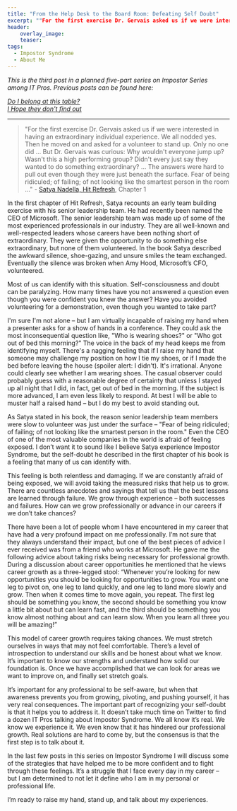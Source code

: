 ```yaml
---
title: "From the Help Desk to the Board Room: Defeating Self Doubt"
excerpt: ""For the first exercise Dr. Gervais asked us if we were interested in having an extraordinary individual experience. We all nodded yes. Then he moved on and asked for a volunteer to stand up. Only no one did …"
header:
    overlay_image:
    teaser:
tags:
  - Impostor Syndrome
  - About Me
---
```


_This is the third post in a planned five-part series on Impostor Series among IT Pros. Previous posts can be found here:_

_[Do I belong at this table?](https://www.modernendpoint.com/managed/do-i-belong-at-this-table)_
<br>
_[I Hope they don't find out](https://www.modernendpoint.com/managed/i-hope-they-dont-notice-why-we-experience-impostor-syndrome)_

___

>"For the first exercise Dr. Gervais asked us if we were interested in having an extraordinary individual experience. We all nodded yes. Then he moved on and asked for a volunteer to stand up. Only no one did … But Dr. Gervais was curious: Why wouldn't everyone jump up? Wasn't this a high performing group? Didn't every just say they wanted to do something extraordinary? … The answers were hard to pull out even though they were just beneath the surface. Fear of being ridiculed; of failing; of not looking like the smartest person in the room …" - [Satya Nadella, Hit Refresh](https://news.microsoft.com/hitrefresh/), Chapter 1

In the first chapter of Hit Refresh, Satya recounts an early team building exercise with his senior leadership team. He had recently been named the CEO of Microsoft. The senior leadership team was made up of some of the most experienced professionals in our industry. They are all well-known and well-respected leaders whose careers have been nothing short of extraordinary. They were given the opportunity to do something else extraordinary, but none of them volunteered. In the book Satya described the awkward silence, shoe-gazing, and unsure smiles the team exchanged. Eventually the silence was broken when Amy Hood, Microsoft’s CFO, volunteered.
 
Most of us can identify with this situation. Self-consciousness and doubt can be paralyzing. How many times have you not answered a question even though you were confident you knew the answer? Have you avoided volunteering for a demonstration, even though you wanted to take part? 

I'm sure I'm not alone – but I am virtually incapable of raising my hand when a presenter asks for a show of hands in a conference. They could ask the most inconsequential question like, "Who is wearing shoes?" or "Who got out of bed this morning?" The voice in the back of my head keeps me from identifying myself. There's a nagging feeling that if I raise my hand that someone may challenge my position on how I tie my shoes, or if I made the bed before leaving the house (spoiler alert: I didn't). It's irrational. Anyone could clearly see whether I am wearing shoes. The casual observer could probably guess with a reasonable degree of certainty that unless I stayed up all night that I did, in fact, get out of bed in the morning. If the subject is more advanced, I am even less likely to respond. At best I will be able to muster half a raised hand – but I do my best to avoid standing out.
 
As Satya stated in his book, the reason senior leadership team members were slow to volunteer was just under the surface – "Fear of being ridiculed; of failing; of not looking like the smartest person in the room." Even the CEO of one of the most valuable companies in the world is afraid of feeling exposed. I don’t want it to sound like I believe Satya experience Impostor Syndrome, but the self-doubt he described in the first chapter of his book is a feeling that many of us can identify with.
 
This feeling is both relentless and damaging. If we are constantly afraid of being exposed, we will avoid taking the measured risks that help us to grow. There are countless anecdotes and sayings that tell us that the best lessons are learned through failure. We grow through experience – both successes and failures. How can we grow professionally or advance in our careers if we don’t take chances?
 
There have been a lot of people whom I have encountered in my career that have had a very profound impact on me professionally. I’m not sure that they always understand their impact, but one of the best pieces of advice I ever received was from a friend who works at Microsoft. He gave me the following advice about taking risks being necessary for professional growth. During a discussion about career opportunities he mentioned that he views career growth as a three-legged stool: “Whenever you’re looking for new opportunities you should be looking for opportunities to grow. You want one leg to pivot on, one leg to land quickly, and one leg to land more slowly and grow. Then when it comes time to move again, you repeat. The first leg should be something you know, the second should be something you know a little bit about but can learn fast, and the third should be something you know almost nothing about and can learn slow. When you learn all three you will be amazing!”
 
This model of career growth requires taking chances. We must stretch ourselves in ways that may not feel comfortable. There’s a level of introspection to understand our skills and be honest about what we know. It’s important to know our strengths and understand how solid our foundation is. Once we have accomplished that we can look for areas we want to improve on, and finally set stretch goals.
 
It’s important for any professional to be self-aware, but when that awareness prevents you from growing, pivoting, and pushing yourself, it has very real consequences. The important part of recognizing your self-doubt is that it helps you to address it. It doesn’t take much time on Twitter to find a dozen IT Pros talking about Impostor Syndrome. We all know it’s real. We know we experience it. We even know that it has hindered our professional growth. Real solutions are hard to come by, but the consensus is that the first step is to talk about it.
 
In the last few posts in this series on Impostor Syndrome I will discuss some of the strategies that have helped me to be more confident and to fight through these feelings. It’s a struggle that I face every day in my career – but I am determined to not let it define who I am in my personal or professional life.
 
I’m ready to raise my hand, stand up, and talk about my experiences.
 